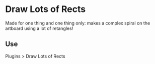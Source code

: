 # Draw Lots of Rects

Made for one thing and one thing only: makes a complex spiral on the artboard using a lot of retangles!

## Use

Plugins > Draw Lots of Rects
